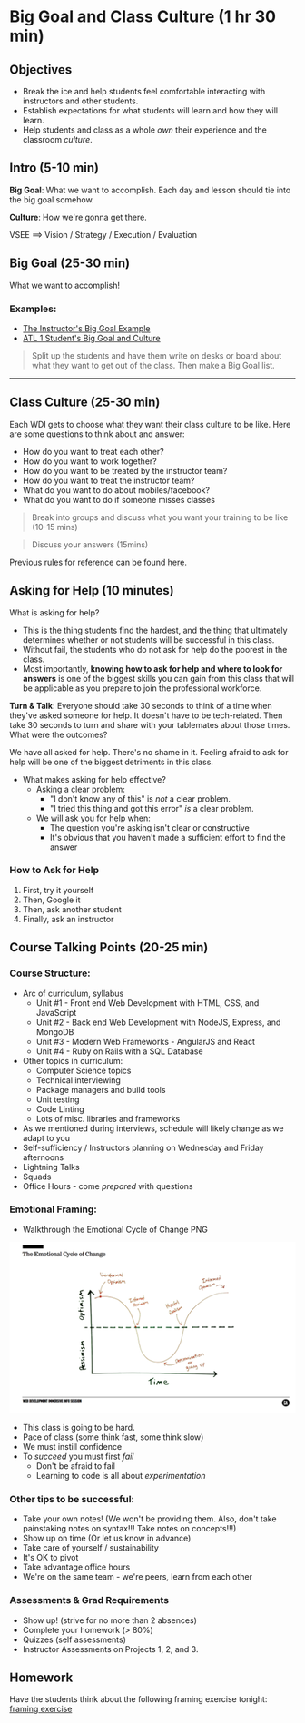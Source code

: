 # Big Goal and Class Culture (1 hr 30 min)

## Objectives
* Break the ice and help students feel comfortable interacting with instructors and other students.
* Establish expectations for what students will learn and how they will learn.
* Help students and class as a whole *own* their experience and the classroom *culture*.

## Intro (5-10 min)
**Big Goal**: What we want to accomplish. Each day and lesson should tie into the big goal somehow.

**Culture**: How we're gonna get there.

VSEE ==> Vision / Strategy / Execution / Evaluation

## Big Goal (25-30 min)

What we want to accomplish!

### Examples:

* [The Instructor's Big Goal Example](samples/big-goal-instructors.md)
* [ATL 1 Student's Big Goal and Culture](samples/big-goal-students.md)

> Split up the students and have them write on desks or board about what they want to get out of the class. Then make a Big Goal list.

---

## Class Culture (25-30 min)

Each WDI gets to choose what they want their class culture to be like. Here are some questions to think about and answer:

* How do you want to treat each other?
* How do you want to work together?
* How do you want to be treated by the instructor team?
* How do you want to treat the instructor team?
* What do you want to do about mobiles/facebook?
* What do you want to do if someone misses classes

> Break into groups and discuss what you want your training to be like (10-15 mins)

> Discuss your answers (15mins)

Previous rules for reference can be found [here](samples/culture.md).

## Asking for Help (10 minutes)

What is asking for help?

- This is the thing students find the hardest, and the thing that ultimately determines whether or not students will be successful in this class.
- Without fail, the students who do not ask for help do the poorest in the class.
- Most importantly, **knowing how to ask for help and where to look for answers** is one of the biggest skills you can gain from this class that will be applicable as you prepare to join the professional workforce.

**Turn & Talk**: Everyone should take 30 seconds to think of a time when they've asked someone for help. It doesn't have to be tech-related. Then take 30 seconds to turn and share with your tablemates about those times. What were the outcomes?

We have all asked for help. There's no shame in it. Feeling afraid to ask for help will be one of the biggest detriments in this class.

* What makes asking for help effective?
  - Asking a clear problem:
    * "I don't know any of this" is *not* a clear problem.
    * "I tried this thing and got this error" *is* a clear problem.
  - We will ask you for help when:
      * The question you're asking isn't clear or constructive
      * It's obvious that you haven't made a sufficient effort to find the answer

### How to Ask for Help

1. First, try it yourself
2. Then, Google it
3. Then, ask another student
4. Finally, ask an instructor

## Course Talking Points (20-25 min)

### Course Structure:

* Arc of curriculum, syllabus
  - Unit #1 - Front end Web Development with HTML, CSS, and JavaScript
  - Unit #2 - Back end Web Development with NodeJS, Express, and MongoDB
  - Unit #3 - Modern Web Frameworks - AngularJS and React
  - Unit #4 - Ruby on Rails with a SQL Database
* Other topics in curriculum:
  - Computer Science topics
  - Technical interviewing
  - Package managers and build tools
  - Unit testing
  - Code Linting
  - Lots of misc. libraries and frameworks
* As we mentioned during interviews, schedule will likely change as we adapt to you
* Self-sufficiency / Instructors planning on Wednesday and Friday afternoons
* Lightning Talks
* Squads
* Office Hours - come *prepared* with questions

### Emotional Framing:

* Walkthrough the Emotional Cycle of Change PNG

![Emotional Cycle of Change](emotional-cycle-of-change.png)

* This class is going to be hard.
* Pace of class (some think fast, some think slow)
* We must instill confidence
* To *succeed* you must first *fail*
  - Don't be afraid to fail
  - Learning to code is all about *experimentation*

### Other tips to be successful:
* Take your own notes! (We won't be providing them. Also, don't take painstaking notes on syntax!!! Take notes on concepts!!!)
* Show up on time (Or let us know in advance)
* Take care of yourself / sustainability
* It's OK to pivot
* Take advantage office hours
* We're on the same team - we're peers, learn from each other

### Assessments & Grad Requirements
* Show up! (strive for no more than 2 absences)
* Complete your homework (> 80%)
* Quizzes (self assessments)
* Instructor Assessments on Projects 1, 2, and 3.

## Homework
Have the students think about the following framing exercise tonight: [framing exercise](./framing_wdi.md)
